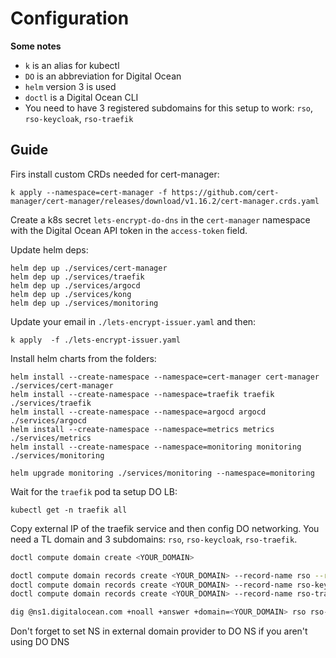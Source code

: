 # Configuration

**Some notes**

- `k` is an alias for kubectl
- `DO` is an abbreviation for Digital Ocean
- `helm` version 3 is used
- `doctl` is a Digital Ocean CLI
- You need to have 3 registered subdomains for this setup to work: `rso`, `rso-keycloak`, `rso-traefik`

## Guide

Firs install custom CRDs needed for cert-manager:

```shell
k apply --namespace=cert-manager -f https://github.com/cert-manager/cert-manager/releases/download/v1.16.2/cert-manager.crds.yaml
```

Create a k8s secret `lets-encrypt-do-dns` in the `cert-manager` namespace with the Digital Ocean API token in the `access-token` field.

Update helm deps:

```shell
helm dep up ./services/cert-manager
helm dep up ./services/traefik
helm dep up ./services/argocd
helm dep up ./services/kong
helm dep up ./services/monitoring
```

Update your email in `./lets-encrypt-issuer.yaml` and then:

```shell
k apply  -f ./lets-encrypt-issuer.yaml
```

Install helm charts from the folders:

```shell
helm install --create-namespace --namespace=cert-manager cert-manager ./services/cert-manager
helm install --create-namespace --namespace=traefik traefik ./services/traefik
helm install --create-namespace --namespace=argocd argocd ./services/argocd
helm install --create-namespace --namespace=metrics metrics ./services/metrics
helm install --create-namespace --namespace=monitoring monitoring ./services/monitoring

helm upgrade monitoring ./services/monitoring --namespace=monitoring
```

Wait for the `traefik` pod ta setup DO LB:

```shell
kubectl get -n traefik all
```

Copy external IP of the traefik service and then config DO networking. You need a TL domain and 3 subdomains: `rso`, `rso-keycloak`, `rso-traefik`.

```sh
doctl compute domain create <YOUR_DOMAIN>

doctl compute domain records create <YOUR_DOMAIN> --record-name rso --record-type A --record-data <EXTERNAL_IP>
doctl compute domain records create <YOUR_DOMAIN> --record-name rso-keycloak --record-type CNAME --record-data rso.<YOUR_DOMAIN>.
doctl compute domain records create <YOUR_DOMAIN> --record-name rso-traefik --record-type CNAME --record-data rso.<YOUR_DOMAIN>.

dig @ns1.digitalocean.com +noall +answer +domain=<YOUR_DOMAIN> rso rso-keycloak rso-traefik
```

Don't forget to set NS in external domain provider to DO NS if you aren't using DO DNS
